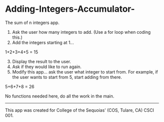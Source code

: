 # Adding-Integers-Accumulator-

The sum of n integers app.

1. Ask the user how many integers to add.  (Use a for loop when coding this.)
2. Add the integers starting at 1...

1+2+3+4+5 = 15

3. Display the result to the user.
4. Ask if they would like to run again.
5. Modify this app... ask the user what integer to start from.  For example, if the user wants to start from 5, start adding from there.

5+6+7+8 = 26

No functions needed here, do all the work in the main.

-----------------
This app was created for College of the Sequoias' (COS, Tulare, CA) CSCI 001.
